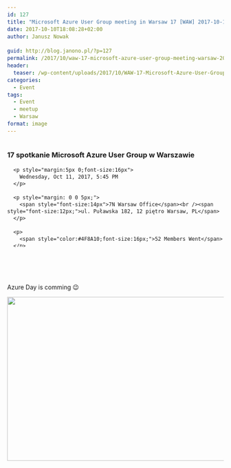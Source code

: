 ```yaml
---
id: 127
title: "Microsoft Azure User Group meeting in Warsaw 17 [WAW] 2017-10-11"
date: 2017-10-10T18:08:28+02:00
author: Janusz Nowak

guid: http://blog.janono.pl/?p=127
permalink: /2017/10/waw-17-microsoft-azure-user-group-meeting-warsaw-2017-10-11/
header:
  teaser: /wp-content/uploads/2017/10/WAW-17-Microsoft-Azure-User-Group-meeting-in-Warsaw-2017-10-11.png
categories:
  - Event
tags:
  - Event
  - meetup
  - Warsaw
format: image
---
```


<div class="llorix-one-lite-video-container">
  <div id="meetup_oembed" style="height:286px">
    <div style="max-height:246px;overflow:hidden">
      <h3>
        17 spotkanie Microsoft Azure User Group w Warszawie
      </h3>

      <p style="margin:5px 0;font-size:16px">
        Wednesday, Oct 11, 2017, 5:45 PM
      </p>

      <p style="margin: 0 0 5px;">
        <span style="font-size:14px">7N Warsaw Office</span><br /><span style="font-size:12px;">ul. Puławska 182, 12 piętro Warsaw, PL</span>
      </p>

      <p>
        <span style="color:#4F8A10;font-size:16px;">52 Members Went</span>
      </p>

      <div style="margin:5px 0 10px" class="mu_clearfix">
        <div class="photo">
          <img src="https://secure.meetupstatic.com/photos/member/6/1/f/2/thumb_271645074.jpeg" />
        </div>

        <div class="photo">
          <img src="https://secure.meetupstatic.com/photos/member/e/2/2/9/thumb_263577897.jpeg" />
        </div>

        <div class="photo">
          <img src="https://secure.meetupstatic.com/photos/member/1/0/b/2/thumb_267124274.jpeg" />
        </div>

        <div class="photo">
          <img src="https://secure.meetupstatic.com/photos/member/b/7/3/d/thumb_264346909.jpeg" />
        </div>

        <div class="photo">
          <img src="https://secure.meetupstatic.com/photos/member/6/6/2/a/thumb_265646154.jpeg" />
        </div>

        <div class="photo">
          <img src="https://secure.meetupstatic.com/photos/member/d/3/0/c/thumb_249834028.jpeg" />
        </div>

        <div class="photo">
          <img src="https://secure.meetupstatic.com/photos/member/8/5/d/0/thumb_260734256.jpeg" />
        </div>

        <div class="photo">
          <img src="https://secure.meetupstatic.com/photos/member/4/f/9/0/thumb_263180368.jpeg" />
        </div>

        <div class="photo">
          <img src="https://secure.meetupstatic.com/photos/member/6/e/1/4/thumb_261388180.jpeg" />
        </div>

        <div class="photo">
          <img src="https://secure.meetupstatic.com/photos/member/e/1/0/0/thumb_271257600.jpeg" />
        </div>

        <div class="photo">
          <img src="https://secure.meetupstatic.com/photos/member/9/4/3/d/thumb_262597949.jpeg" />
        </div>

        <div class="photo">
          <img src="https://secure.meetupstatic.com/photos/member/2/4/9/4/thumb_262509364.jpeg" />
        </div></p>
      </div>

      <p style="line-height:16px">
        Hej Grupowicze! Kolejny miesiąc nastał, więc wypada spotkać się i porozmawiać o chmurach! Spotykamy się jak zwykle w siedzibie firmy 7N już za tydzień11 października o 17:45! Na scenie stanie Michał Smereczyński ze swoją sesją o Azure Metadata API dla maszyn wirtualnych. Będę też ja, Emil &#8211; poopowiadamy sobie chwilę o nowościach chmurowych po Ignit&#8230;
      </p></p>
    </div>

    <p style="margin:10px 0 0;">
      <a href="https://www.meetup.com/Microsoft-Azure-Users-Group-Poland/events/243942157/" target="_blank" class="mu_button"><strong>Check out this Meetup &rarr;</strong></a>
    </p>
  </div>
</div>

&nbsp;

Azure Day is comming 😉

<img class="wp-image-142 alignnone" src="/wp-content/uploads/2017/10/WAW-17-Microsoft-Azure-User-Group-meeting-in-Warsaw-2017-10-11-300x192.png" alt="" width="594" height="380" srcset="/wp-content/uploads/2017/10/WAW-17-Microsoft-Azure-User-Group-meeting-in-Warsaw-2017-10-11-300x192.png 300w, /wp-content/uploads/2017/10/WAW-17-Microsoft-Azure-User-Group-meeting-in-Warsaw-2017-10-11-768x491.png 768w, /wp-content/uploads/2017/10/WAW-17-Microsoft-Azure-User-Group-meeting-in-Warsaw-2017-10-11-1024x654.png 1024w, /wp-content/uploads/2017/10/WAW-17-Microsoft-Azure-User-Group-meeting-in-Warsaw-2017-10-11.png 1316w" sizes="(max-width: 594px) 100vw, 594px" />
